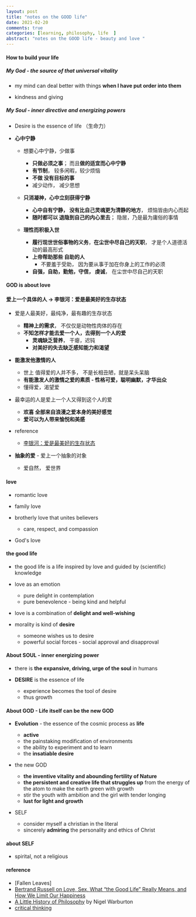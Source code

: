 ```yaml
---
layout: post
title: "notes on the GOOD life"
date: 2021-02-20 
comments: true
categories: [learning, philosophy, life  ]
abstract: "notes on the GOOD life - beauty and love "
---
```


#### How to build your life  

##### My God - the source of that universal vitality  
* my mind can deal better with things **when I have put order into them**   

* kindness and giving 

##### My Soul - inner directive and energizing powers
* Desire is the essence of life （生命力）    

* **心中宁静**  
    - 想要心中宁静，少做事   
        + **只做必须之事**； 而且**做的适宜而心中宁静**  
        + **有节制**， 较多闲暇，较少烦恼  
        + **不做 没有目标的事**    
        + 减少动作， 减少思想    

    - **只消凝神，心中立刻获得宁静**  
        + **心中自有宁静， 没有比自己灵魂更为清静的地方**， 烦恼皆由内心而起 
        + **随时都可以 退隐到自己的内心里去**；  隐居，乃是最为庸俗的事情  

    - **理性而积极入世**  
        + **履行现世世俗事物的义务**，**在尘世中尽自己的天职**， 才是个人道德活动的最高形式  
        + **上帝帮助那些 自助的人**  
            - 不要羞于受助， 因为要从事于加在你身上的工作的必须  
        +  **自强，自助，勤勉，守信， 虔诚**， 在尘世中尽自己的天职    


#### GOD is about love 

#### 爱上一个具体的人 -> 李银河：爱是最美好的生存状态  
* 爱是人最美好，最纯净，最有趣的生存状态  
    - **精神上的需求**， 不仅仅是动物性肉体的存在  
    - **不知怎样才能去爱一个人，去得到一个人的爱**  
        + **灵魂缺乏营养**， 干瘪，迟钝    
        + **对美好的失去缺乏感知能力和渴望**   

* **能激发他激情的人**  
    - 世上 值得爱的人并不多， 不是长相丑陋，就是呆头呆脑  
    - **有能激发人的激情之爱的素质 - 性格可爱，聪明幽默，才华出众**   
    - 懂得爱，渴望爱 

*  最幸运的人是爱上一个人又得到这个人的爱  
    - **欢喜 全部来自浪漫之爱本身的美好感觉**  
    - **爱可以为人带来愉悦和美感**   

* reference
    - [李银河：爱是最美好的生存状态](http://liyinhe.blog.caixin.com/archives/251209)

* **抽象的爱** - 爱上一个抽象的对象  
    - 爱自然， 爱世界  

#### love 
* romantic love 

* family love  

* brotherly love that unites believers 
    - care, respect, and compassion  

* God's love 

#### the good life  
* the good life is a life inspired by love and guided by (scientific) knowledge  

*  love as an emotion  
    - pure delight in contemplation  
    - pure benevolence - being kind and helpful  

* love is a combination of **delight and well-wishing**  

* morality is kind of **desire** 
    - someone wishes us to desire  
    - powerful social forces - social approval and disapproval  


#### About SOUL  - **inner energizing power**  
* there is **the expansive, driving, urge of the soul** in humans  

* **DESIRE** is the essence of life  
    - experience becomes the tool of desire  
    - thus growth  


#### About GOD - **Life itself** can be the new GOD  

* **Evolution** - the essence of the cosmic process as **life**  
    - **active**  
    - the painstaking modification of environments  
    - the ability to experiment and to learn  
    - the **insatiable desire**  

*  the new GOD  
    - **the inventive vitality and abounding fertility of Nature**  
    - **the persistent and creative life that struggles up** 
    from the energy of the atom to make the earth green with growth  
    - stir the youth with ambition and the girl with tender longing  
    - **lust for light and growth**    


* SELF  
    - consider myself a christian in the literal  
    - sincerely **admiring** the personality and ethics of Christ  


#### about SELF  
* spirital, not a religious  



#### reference  
* [Fallen Leaves]  
* [Bertrand Russell on Love, Sex, What “the Good Life” Really Means, and How We Limit Our Happiness](https://www.brainpickings.org/2015/05/18/bertrand-russell-what-i-believe-love/)  
* [A Little History of Philosophy](https://book.douban.com/subject/6812274/) by Nigel Warburton  
* [critical thinking](https://philosophy.hku.hk/think/critical/ct.php)